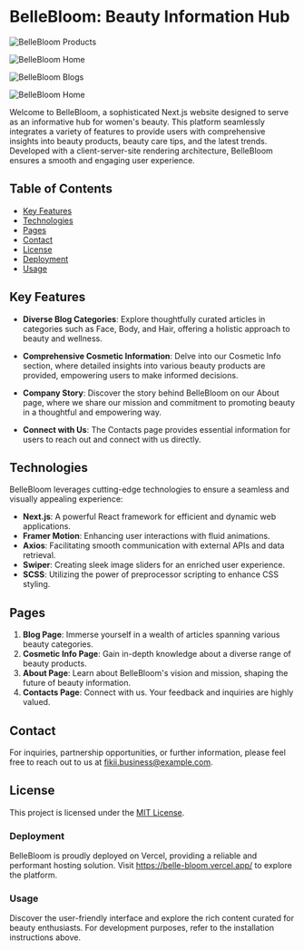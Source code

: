 # BelleBloom: Beauty Information Hub

![BelleBloom Products](images/ReadMeImages/belle-bloom-product-3.png)

![BelleBloom Home](images/ReadMeImages/belle-bloom-home-1)

![BelleBloom Blogs](images/ReadMeImages/belle-bloom-blogs-2)

![BelleBloom Home](images/ReadMeImages/belle-bloom-home-ds.png)

Welcome to BelleBloom, a sophisticated Next.js website designed to serve as an informative hub for women's beauty. This platform seamlessly integrates a variety of features to provide users with comprehensive insights into beauty products, beauty care tips, and the latest trends. Developed with a client-server-site rendering architecture, BelleBloom ensures a smooth and engaging user experience.

## Table of Contents
- [Key Features](#key-features)
- [Technologies](#technologies)
- [Pages](#pages)
- [Contact](#contact)
- [License](#license)
- [Deployment](#deployment)
- [Usage](#usage)

## Key Features

- **Diverse Blog Categories**: Explore thoughtfully curated articles in categories such as Face, Body, and Hair, offering a holistic approach to beauty and wellness.

- **Comprehensive Cosmetic Information**: Delve into our Cosmetic Info section, where detailed insights into various beauty products are provided, empowering users to make informed decisions.

- **Company Story**: Discover the story behind BelleBloom on our About page, where we share our mission and commitment to promoting beauty in a thoughtful and empowering way.

- **Connect with Us**: The Contacts page provides essential information for users to reach out and connect with us directly.

## Technologies

BelleBloom leverages cutting-edge technologies to ensure a seamless and visually appealing experience:

- **Next.js**: A powerful React framework for efficient and dynamic web applications.
- **Framer Motion**: Enhancing user interactions with fluid animations.
- **Axios**: Facilitating smooth communication with external APIs and data retrieval.
- **Swiper**: Creating sleek image sliders for an enriched user experience.
- **SCSS**: Utilizing the power of preprocessor scripting to enhance CSS styling.



## Pages

1. **Blog Page**: Immerse yourself in a wealth of articles spanning various beauty categories.
2. **Cosmetic Info Page**: Gain in-depth knowledge about a diverse range of beauty products.
3. **About Page**: Learn about BelleBloom's vision and mission, shaping the future of beauty information.
4. **Contacts Page**: Connect with us. Your feedback and inquiries are highly valued.

## Contact

For inquiries, partnership opportunities, or further information, please feel free to reach out to us at [fikii.business@example.com](mailto:fikii.business@example.com).

## License

This project is licensed under the [MIT License](LICENSE.md).



### Deployment

BelleBloom is proudly deployed on Vercel, providing a reliable and performant hosting solution. Visit https://belle-bloom.vercel.app/ to explore the platform.

### Usage

Discover the user-friendly interface and explore the rich content curated for beauty enthusiasts. For development purposes, refer to the installation instructions above.
